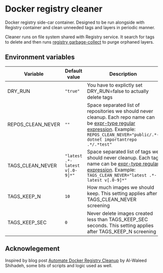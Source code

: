 # Docker registry cleaner

Docker registry side-car container. Designed to be run alongside with Registry container and clean unneeded tags and layers in periodic manner.

Cleaner runs on file system shared with Registry service. It search for tags to delete and then runs [registry garbage-collect](https://docs.docker.com/registry/garbage-collection/) to purge orphaned layers.

## Environment variables

| Variable          | Default value                 | Description                                                     |
|-------------------|-------------------------------|-----------------------------------------------------------------|
| DRY_RUN           | `"true"`                      | You have to explictly set DRY_RUN=false to actually delete tags |
| REPOS_CLEAN_NEVER | `""`                          | Space separated list of repositories we should never cleanup. Each repo name can be [expr-type regular expression](https://www.gnu.org/software/coreutils/manual/html_node/String-expressions.html). Example: `REPOS_CLEAN_NEVER="public/.*-dotnet importantrepo .*/.*test"` |
| TAGS_CLEAN_NEVER  | `"latest .*-latest v[.0-9]*"` | Space separated list of tags we should never cleanup. Each tag name can be [expr-type regular expression](https://www.gnu.org/software/coreutils/manual/html_node/String-expressions.html). Example: `TAGS_CLEAN_NEVER="latest .*-latest v[.0-9]*"` |
| TAGS_KEEP_N       | `10`                          | How much images we should keep. This setting applies after TAGS_CLEAN_NEVER screening |
| TAGS_KEEP_SEC     | `0`                           | Never delete images created less than TAGS_KEEP_SEC seconds. This setting applies after TAGS_KEEP_N screening |

## Acknowlegement

Inspired by blog post [Automate Docker Registry Cleanup](https://betterprogramming.pub/automate-docker-registry-cleanup-3a1af0aa1535) by Al-Waleed Shihadeh, some bits of scripts and logic used as well.

